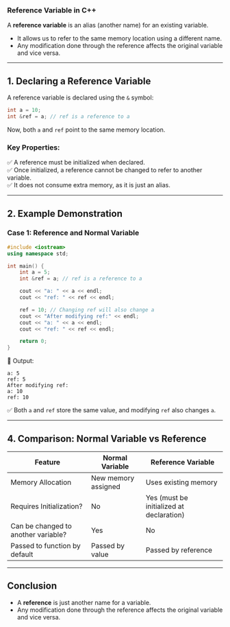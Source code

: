 ### **Reference Variable in C++**
A **reference variable** is an alias (another name) for an existing variable.
- It allows us to refer to the same memory location using a different name. 
- Any modification done through the reference affects the original variable and vice versa.

---

## **1. Declaring a Reference Variable**
A reference variable is declared using the `&` symbol:
```cpp
int a = 10;
int &ref = a; // ref is a reference to a
```
Now, both `a` and `ref` point to the same memory location.

### **Key Properties:**
✅ A reference must be initialized when declared.  
✅ Once initialized, a reference cannot be changed to refer to another variable.  
✅ It does not consume extra memory, as it is just an alias.  

---

## **2. Example Demonstration**

### **Case 1: Reference and Normal Variable**
```cpp
#include <iostream>
using namespace std;

int main() {
    int a = 5;
    int &ref = a; // ref is a reference to a

    cout << "a: " << a << endl;
    cout << "ref: " << ref << endl;

    ref = 10; // Changing ref will also change a
    cout << "After modifying ref:" << endl;
    cout << "a: " << a << endl;
    cout << "ref: " << ref << endl;

    return 0;
}
```
🔹 Output:
```
a: 5
ref: 5
After modifying ref:
a: 10
ref: 10
```
✅ Both `a` and `ref` store the same value, and modifying `ref` also changes `a`. 

---

## **4. Comparison: Normal Variable vs Reference**
| **Feature** | **Normal Variable** | **Reference Variable** |
|------------|------------------|----------------------|
| Memory Allocation | New memory assigned | Uses existing memory |
| Requires Initialization? | No | Yes (must be initialized at declaration) |
| Can be changed to another variable? | Yes | No |
| Passed to function by default | Passed by value | Passed by reference |

---

## **Conclusion**
- A **reference** is just another name for a variable.
- Any modification done through the reference affects the original variable and vice versa.

